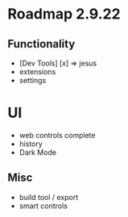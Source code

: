# Roadmap 2.9.22

## Functionality
- [Dev Tools] [x] => jesus
- extensions
- settings

# UI
- web controls complete
- history
- Dark Mode

## Misc
- build tool / export
- smart controls